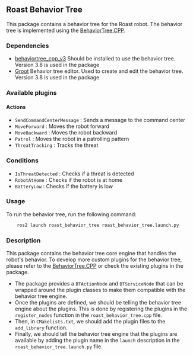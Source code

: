 ## Roast Behavior Tree

This package contains a behavior tree for the Roast robot. The behavior tree is implemented using the [BehaviorTree.CPP](https://github.com/BehaviorTree/BehaviorTree.CPP).

### Dependencies

 - [behaviortree_cpp_v3](https://github.com/BehaviorTree/BehaviorTree.CPP.git) Should be installed to use the behavior tree. Version 3.8 is used in the package
 - [Groot](https://github.com/BehaviorTree/Groot) Behavior tree editor. Used to create and edit the behavior tree. Version 3.8 is used in the package


### Available plugins

#### Actions

 - `SendCommandCenterMessage` : Sends a message to the command center
 - `MoveForward` : Moves the robot forward
 - `MoveBackward` : Moves the robot backward
 - `Patrol` : Moves the robot in a patrolling pattern
 - `ThreatTracking` : Tracks the threat

### Conditions

 - `IsThreatDetected` : Checks if a threat is detected
 - `RobotAtHome` : Checks if the robot is at home
 - `BatteryLow` : Checks if the battery is low

### Usage

To run the behavior tree, run the following command:

```bash
    ros2 launch roast_behavior_tree roast_behavior_tree.launch.py
```

### Description

This package contains the behavior tree core engine that handles the robot's behavior. To develop more custom plugins for the behavior tree, please refer to the [BehaviorTree.CPP](https://github.com/BehaviorTree/BehaviorTree.CPP) or check the existing plugins in the package.

 - The package provides a `BTActionNode` and `BTServiceNode` that can be wrapped around the plugin classes to make them compatible with the behavior tree engine.
 - Once the plugins are defined, we should be telling the behavior tree engine about the plugins. This is done by registering the plugins in the `register_nodes` function in the `roast_behavior_tree.cpp` file.
 - Then, in `CMakelists.txt`, we should add the plugin files to the `add_library` function.
 - Finally, we should tell the behavior tree engine that the plugins are available by adding the plugin name in the `launch` description in the `roast_behavior_tree.launch.py` file.
